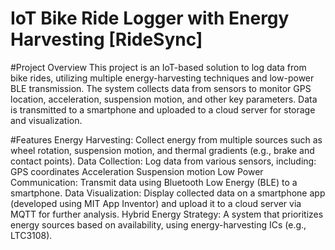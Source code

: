 # IoT Bike Ride Logger with Energy Harvesting [RideSync]
#Project Overview
This project is an IoT-based solution to log data from bike rides, utilizing multiple energy-harvesting techniques and low-power BLE transmission. The system collects data from sensors to monitor GPS location, acceleration, suspension motion, and other key parameters. Data is transmitted to a smartphone and uploaded to a cloud server for storage and visualization.

#Features
Energy Harvesting: Collect energy from multiple sources such as wheel rotation, suspension motion, and thermal gradients (e.g., brake and contact points).
Data Collection: 
 Log data from various sensors, including:
 GPS coordinates
 Acceleration
 Suspension motion
Low Power Communication: Transmit data using Bluetooth Low Energy (BLE) to a smartphone.
Data Visualization: Display collected data on a smartphone app (developed using MIT App Inventor) and upload it to a cloud server via MQTT for further analysis.
Hybrid Energy Strategy: A system that prioritizes energy sources based on availability, using energy-harvesting ICs (e.g., LTC3108).
 
